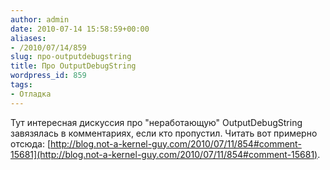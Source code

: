 ```yaml
---
author: admin
date: 2010-07-14 15:58:59+00:00
aliases:
- /2010/07/14/859
slug: про-outputdebugstring
title: Про OutputDebugString
wordpress_id: 859
tags:
- Отладка
---
```


Тут интересная дискуссия про "неработающую" OutputDebugString завязялась в комментариях, если кто пропустил. Читать вот примерно отсюда: [http://blog.not-a-kernel-guy.com/2010/07/11/854#comment-15681](http://blog.not-a-kernel-guy.com/2010/07/11/854#comment-15681).
